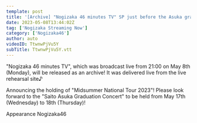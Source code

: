 ```yaml
---
template: post
title: '[Archive] "Nogizaka 46 minutes TV" SP just before the Asuka graduation party! Live streaming from the rehearsal site!'
date: 2023-05-08T13:44:02Z
tag: ['Nogizaka Streaming Now']
category: ['Nogizaka46']
author: auto 
videoID: TtwnwPjVu5Y
subTitle: TtwnwPjVu5Y.vtt
---
```

"Nogizaka 46 minutes TV", which was broadcast live from 21:00 on May 8th (Monday), will be released as an archive!
It was delivered live from the live rehearsal site♪

Announcing the holding of "Midsummer National Tour 2023"!
Please look forward to the "Saito Asuka Graduation Concert" to be held from May 17th (Wednesday) to 18th (Thursday)!

Appearance
Nogizaka46